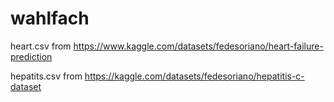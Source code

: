# wahlfach
heart.csv from https://www.kaggle.com/datasets/fedesoriano/heart-failure-prediction

hepatits.csv from https://kaggle.com/datasets/fedesoriano/hepatitis-c-dataset
